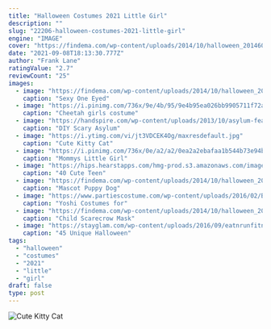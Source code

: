 ```yaml
---
title: "Halloween Costumes 2021 Little Girl"
description: ""
slug: "22206-halloween-costumes-2021-little-girl"
engine: "IMAGE"
cover: "https://findema.com/wp-content/uploads/2014/10/halloween_20146008.jpg"
date: "2021-09-08T18:13:30.777Z"
author: "Frank Lane"
ratingValue: "2.7"
reviewCount: "25"
images:
  - image: "https://findema.com/wp-content/uploads/2014/10/halloween_20146008.jpg"
    caption: "Sexy One Eyed"
  - image: "https://i.pinimg.com/736x/9e/4b/95/9e4b95ea026bb9905711f72a43109dfc.jpg"
    caption: "Cheetah girls costume"
  - image: "https://handspire.com/wp-content/uploads/2013/10/asylum-feature.jpg"
    caption: "DIY Scary Asylum"
  - image: "https://i.ytimg.com/vi/jt3VDCEK4Og/maxresdefault.jpg"
    caption: "Cute Kitty Cat"
  - image: "https://i.pinimg.com/736x/0e/a2/a2/0ea2a2ebafaa1b544b73e94b5cf3c0b9--girly-girls-little-girls.jpg"
    caption: "Mommys Little Girl"
  - image: "https://hips.hearstapps.com/hmg-prod.s3.amazonaws.com/images/ghk-1019-teencat-074-preview-maxwidth-1600-maxheight-1600-1564689935.jpg?crop=0.999687597625742xw:1xh;center,top&resize=480:*"
    caption: "40 Cute Teen"
  - image: "https://findema.com/wp-content/uploads/2014/10/halloween_20148224.jpg"
    caption: "Mascot Puppy Dog"
  - image: "https://www.partiescostume.com/wp-content/uploads/2016/02/Baby-Yoshi-Costume.jpg"
    caption: "Yoshi Costumes for"
  - image: "https://findema.com/wp-content/uploads/2014/10/halloween_20147231.jpg"
    caption: "Child Scarecrow Mask"
  - image: "https://stayglam.com/wp-content/uploads/2016/09/eatnrunfitness_phantomoftheopera.jpg"
    caption: "45 Unique Halloween"
tags:
  - "halloween"
  - "costumes"
  - "2021"
  - "little"
  - "girl"
draft: false
type: post
---
```



![Cute Kitty Cat](https://i.ytimg.com/vi/jt3VDCEK4Og/maxresdefault.jpg "Cute Kitty Cat")


<!--inArticleAds-->

<!--galleryOne-->


<!--inArticleAds-->

<!--galleryTwo-->


<!--galleryThree-->


